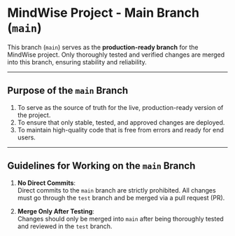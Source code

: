 # MindWise Project - Main Branch (`main`)

This branch (`main`) serves as the **production-ready branch** for the MindWise project. Only thoroughly tested and verified changes are merged into this branch, ensuring stability and reliability.

---

## **Purpose of the `main` Branch**
1. To serve as the source of truth for the live, production-ready version of the project.
2. To ensure that only stable, tested, and approved changes are deployed.
3. To maintain high-quality code that is free from errors and ready for end users.

---

## **Guidelines for Working on the `main` Branch**
1. **No Direct Commits**:  
   Direct commits to the `main` branch are strictly prohibited. All changes must go through the `test` branch and be merged via a pull request (PR).

2. **Merge Only After Testing**:  
   Changes should only be merged into `main` after being thoroughly tested and reviewed in the `test` branch.

